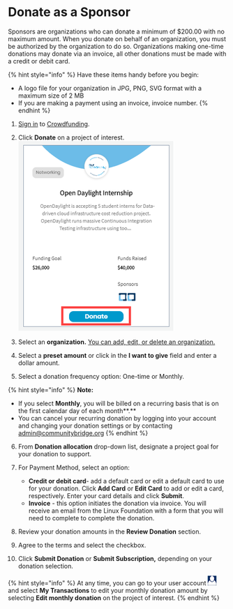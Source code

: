 # Donate as a Sponsor

Sponsors are organizations who can donate a minimum of $200.00 with no maximum amount. When you donate on behalf of an organization, you must be authorized by the organization to do so. Organizations making one-time donations may donate via an invoice, all other donations must be made with a credit or debit card.

{% hint style="info" %}
Have these items handy before you begin:

* A logo file for your organization in JPG, PNG, SVG format with a maximum size of 2 MB
* If you are making a payment using an invoice, invoice number. 
{% endhint %}

 1. [Sign in](../../../../sso/sign-in/) to [Crowdfunding](https://funding.communitybridge.org/).

2. Click **Donate** on a project of interest.  
 ![](../../../../.gitbook/assets/donate-to-a-project.png) 

3. Select an **organization.** [You can add, edit, or delete an organization.](add-edit-or-delete-an-organization.md)  


4. Select a **preset amount** or click in the **I want to give** field and enter a dollar amount.  


5. Select a donation frequency option: One-time or Monthly.

{% hint style="info" %}
**Note:**

* If you select **Monthly**, you will be billed on a recurring basis that is on the first calendar day of each month**.**
* You can cancel your recurring donation by logging into your account and changing your donation settings or by contacting [admin@communitybridge.org](mailto:admin@communitybridge.org)
{% endhint %}

6. From **Donation allocation** drop-down list, designate a project goal for your donation to support.

1. For Payment Method, select an option:
   * **Credit or debit card**- add a default card or edit a default card to use for your donation. Click **Add Card** or **Edit Card** to add or edit a card, respectively. Enter your card details and click **Submit**.
   * **Invoice** - this option initiates the donation via invoice. You will receive an email from the Linux Foundation with a form that you will need to complete to complete the donation.

7. Review your donation amounts in the **Review Donation** section.

8. Agree to the terms and select the checkbox.

9. Click **Submit Donation** or **Submit Subscription,** depending on your donation selection. 

{% hint style="info" %}
At any time, you can go to your user account ![](../../../../.gitbook/assets/7418575.png) and select **My Transactions** to edit your monthly donation amount by selecting **Edit monthly donation** on the project of interest.
{% endhint %}

